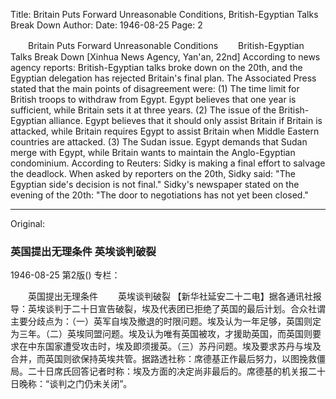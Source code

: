 Title: Britain Puts Forward Unreasonable Conditions, British-Egyptian Talks Break Down
Author:
Date: 1946-08-25
Page: 2

　　Britain Puts Forward Unreasonable Conditions
　　British-Egyptian Talks Break Down
    [Xinhua News Agency, Yan'an, 22nd] According to news agency reports: British-Egyptian talks broke down on the 20th, and the Egyptian delegation has rejected Britain's final plan. The Associated Press stated that the main points of disagreement were: (1) The time limit for British troops to withdraw from Egypt. Egypt believes that one year is sufficient, while Britain sets it at three years. (2) The issue of the British-Egyptian alliance. Egypt believes that it should only assist Britain if Britain is attacked, while Britain requires Egypt to assist Britain when Middle Eastern countries are attacked. (3) The Sudan issue. Egypt demands that Sudan merge with Egypt, while Britain wants to maintain the Anglo-Egyptian condominium. According to Reuters: Sidky is making a final effort to salvage the deadlock. When asked by reporters on the 20th, Sidky said: "The Egyptian side's decision is not final." Sidky's newspaper stated on the evening of the 20th: "The door to negotiations has not yet been closed."



<hr /> 

Original: 


### 英国提出无理条件  英埃谈判破裂

1946-08-25
第2版()
专栏：

　　英国提出无理条件
　　英埃谈判破裂
    【新华社延安二十二电】据各通讯社报导：英埃谈判于二十日宣告破裂，埃及代表团已拒绝了英国的最后计划。合众社谓主要分歧点为：（一）英军自埃及撤退的时限问题。埃及认为一年足够，英国则定为三年。（二）英埃同盟问题。埃及认为唯有英国被攻，才援助英国，而英国则要求在中东国家遭受攻击时，埃及即须援英。（三）苏丹问题。埃及要求苏丹与埃及合并，而英国则欲保持英埃共管。据路透社称：席德基正作最后努力，以图挽救僵局。二十日席氏回答记者时称：埃及方面的决定尚非最后的。席德基的机关报二十日晚称：“谈判之门仍未关闭”。
